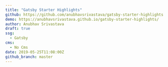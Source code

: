 ```yaml
---
title: "Gatsby Starter Highlights"
github: https://github.com/anubhavsrivastava/gatsby-starter-highlights
demo: https://anubhavsrivastava.github.io/gatsby-starter-highlights/
author: Anubhav Srivastava
draft: true
ssg:
  - Gatsby
cms:
  - No Cms
date: 2019-05-25T11:08:00Z
github_branch: master
---
```

